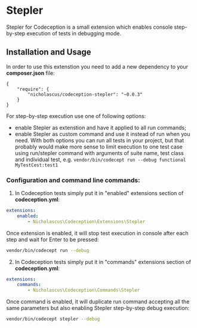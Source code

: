 # Stepler
Stepler for Codeception is a small extension which enables console step-by-step execution of tests in debugging mode.


## Installation and Usage
In order to use this extenstion you need to add a new dependency to your **composer.json** file:
```
{
    "require": {
	    "nicholascus/codeception-stepler": "~0.0.3"
    }
}
```
For step-by-step execution use one of following options:
* enable Stepler as extenstion and have it applied to all run commands;
* enable Stepler as custom command and use it instead of run when you need.
With both options you can run all tests in your project, but that probably would make more sense to limit execution to one test case using run/stepler command with arguments of suite name, test class and individual test, e.g. ```vendor/bin/codecept run --debug functional MyTestCest:test1```

### Configuration and command line commands:
1. In Codeception tests simply put it in "enabled" extensions section of **codeception.yml**:
```yaml
extensions:
    enabled:
        - Nicholascus\Codeception\Extensions\Stepler
```
Once extension is enabled, it will stop test execution in console after each step and wait for Enter to be pressed:
```bash
vendor/bin/codecept run --debug
```

2. In Codeception tests simply put it in "commands" extensions section of **codeception.yml**:
```yaml
extensions:
    commands:	
        - Nicholascus\Codeception\Commands\Stepler
```
Once command is enabled, it will duplicate run command accepting all the same parameters but also enabling Stepler step-by-step debug execution:
```bash
vendor/bin/codecept stepler --debug
```
